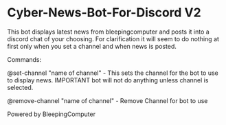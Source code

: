 # Cyber-News-Bot-For-Discord V2
This bot displays latest news from bleepingcomputer and posts it into a discord chat of your choosing. For clarification it will seem to do nothing at first only when you set a channel and when news is posted.

Commands:

@set-channel "name of channel"  - This sets the channel for the bot to use to display news. IMPORTANT bot will not do anything unless channel is selected. 

@remove-channel "name of channel" - Remove Channel for bot to use

Powered by BleepingComputer
